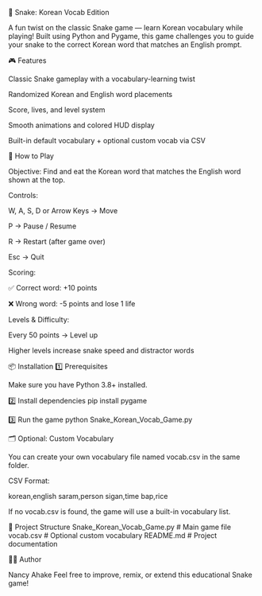 🐍 Snake: Korean Vocab Edition

A fun twist on the classic Snake game — learn Korean vocabulary while playing!
Built using Python and Pygame, this game challenges you to guide your snake to the correct Korean word that matches an English prompt.

🎮 Features

Classic Snake gameplay with a vocabulary-learning twist

Randomized Korean and English word placements

Score, lives, and level system

Smooth animations and colored HUD display

Built-in default vocabulary + optional custom vocab via CSV

🧠 How to Play

Objective:
Find and eat the Korean word that matches the English word shown at the top.

Controls:

W, A, S, D or Arrow Keys → Move

P → Pause / Resume

R → Restart (after game over)

Esc → Quit

Scoring:

✅ Correct word: +10 points

❌ Wrong word: -5 points and lose 1 life

Levels & Difficulty:

Every 50 points → Level up

Higher levels increase snake speed and distractor words

📦 Installation
1️⃣ Prerequisites

Make sure you have Python 3.8+ installed.

2️⃣ Install dependencies
pip install pygame

3️⃣ Run the game
python Snake_Korean_Vocab_Game.py

🗂 Optional: Custom Vocabulary

You can create your own vocabulary file named vocab.csv in the same folder.

CSV Format:

korean,english
saram,person
sigan,time
bap,rice


If no vocab.csv is found, the game will use a built-in vocabulary list.

🧩 Project Structure
Snake_Korean_Vocab_Game.py   # Main game file
vocab.csv                    # Optional custom vocabulary
README.md                    # Project documentation


🧑‍💻 Author

Nancy Ahake
Feel free to improve, remix, or extend this educational Snake game!